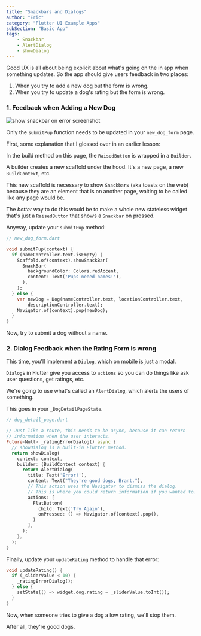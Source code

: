 ```yaml
---
title: "Snackbars and Dialogs"
author: "Eric"
category: "Flutter UI Example Apps"
subSection: "Basic App"
tags:
    - Snackbar
    - AlertDialog
    - showDialog
---
```


Good UX is all about being explicit about what's going on the in app when something updates. So the app should give users feedback in two places:
1. When you try to add a new dog but the form is wrong.
2. When you try to update a dog's rating but the form is wrong.

### 1. Feedback when Adding a New Dog

![show snackbar on error screenshot](https://res.cloudinary.com/ericwindmill/image/upload/c_scale,r_5,w_300/v1521398916/flutter_by_example/Simulator_Screen_Shot_-_iPhone_X_-_2018-03-18_at_11.48.20.png)

Only the `submitPup` function needs to be updated in your `new_dog_form` page.

First, some explanation that I glossed over in an earlier lesson:

In the build method on this page, the `RaisedButton` is wrapped in a `Builder`.

A builder creates a new scaffold under the hood. It's a new page, a new `BuildContext`, etc.

This new scaffold is necessary to show `Snackbar`s (aka toasts on the web) because they are an element that is on another page, waiting to be called like any page would be.

The *better* way to do this would be to make a whole new stateless widget that's just a `RaisedButton` that shows a `Snackbar` on pressed.

Anyway, update your `submitPup` method:

```dart
// new_dog_form.dart

void submitPup(context) {
  if (nameController.text.isEmpty) {
    Scaffold.of(context).showSnackBar(
      SnackBar(
        backgroundColor: Colors.redAccent,
        content: Text('Pups neeed names!'),
      ),
    );
  } else {
    var newDog = Dog(nameController.text, locationController.text,
        descriptionController.text);
    Navigator.of(context).pop(newDog);
  }
}
```

Now, try to submit a dog without a name.

### 2. Dialog Feedback when the Rating Form is wrong

This time, you'll implement a `Dialog`, which on mobile is just a modal.

`Dialog`s in Flutter give you access to `actions` so you can do things like ask user questions, get ratings, etc.

We're going to use what's called an `AlertDialog`, which alerts the users of something.

This goes in your `_DogDetailPageState`.

```dart
// dog_detail_page.dart

// Just like a route, this needs to be async, because it can return
// information when the user interacts.
Future<Null> _ratingErrorDialog() async {
  // showDialog is a built-in Flutter method.
  return showDialog(
    context: context,
    builder: (BuildContext context) {
      return AlertDialog(
        title: Text('Error!'),
        content: Text("They're good dogs, Brant."),
        // This action uses the Navigator to dismiss the dialog.
        // This is where you could return information if you wanted to.
        actions: [
          FlatButton(
            child: Text('Try Again'),
            onPressed: () => Navigator.of(context).pop(),
          )
        ],
      );
    },
  );
}
```

Finally, update your `updateRating` method to handle that error:

```dart
void updateRating() {
  if (_sliderValue < 10) {
    _ratingErrorDialog();
  } else {
    setState(() => widget.dog.rating = _sliderValue.toInt());
  }
}
```


Now, when someone tries to give a dog a low rating, we'll stop them.

After all, they're good dogs.
